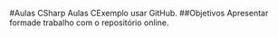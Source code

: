 #Aulas CSharp
Aulas CExemplo usar GitHub.
##Objetivos
Apresentar formade trabalho com o repositório online.

